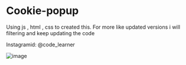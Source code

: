 # Cookie-popup
Using js , html , css to created this.
For more like updated versions 
i will filtering and
keep updating the code

Instagramid: @code_learner

![image](https://user-images.githubusercontent.com/66456490/182676633-af6b296b-588d-493b-9eac-14a14d0d6827.png)

